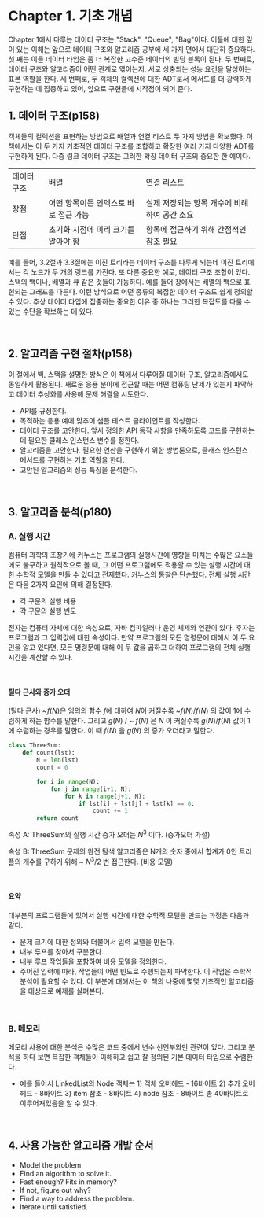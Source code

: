 # Chapter 1. 기초 개념

Chapter 1에서 다루는 데이터 구조는 "Stack", "Queue", "Bag"이다. 이들에 대한 깊이 있는 이해는 앞으로 데이터 구조와 알고리즘 공부에 세 가지 면에서 대단히 중요하다. 첫 째는 이들 데이터 타입은 좀 더 복잡한 고수준 데이터의 빌딩 블록이 된다. 두 번째로, 데이터 구조와 알고리즘이 어떤 관계로 엮이는지, 서로 상충되는 성능 요건을 달성하는 표본 역할을 한다. 세 번째로, 두 객체의 컬렉션에 대한 ADT로서 메서드를 더 강력하게 구현하는 데 집중하고 있어, 앞으로 구현들에 시작점이 되어 준다.



## 1. 데이터 구조(p158)

객체들의 컬렉션을 표현하는 방법으로 배열과 연결 리스트 두 가지 방법을 확보했다. 이 책에서는 이 두 가지 기초적인 데이터 구조를 조합하고 확장한 여러 가지 다양한 ADT를 구현하게 된다. 다중 링크 데이터 구조는 그러한 확장 데이터 구조의 중요한 한 예이다.

<table>
    <tr>
        <td>데이터 구조</td>
    	<td>배열</td>
    	<td>연결 리스트</td>
    </tr>
    <tr>
        <td>장점</td>
    	<td>어떤 항목이든 인덱스로 바로 접근 가능</td>
    	<td>실제 저장되는 항목 개수에 비례하여 공간 소요</td>
    </tr>
    <tr>
        <td>단점</td>
    	<td>초기화 시점에 미리 크기를 알아야 함</td>
    	<td>항목에 접근하기 위해 간점적인 참조 필요</td>
    </tr>
</table>

예를 들어, 3.2절과 3.3절에는 이진 트리라는 데이터 구조를 다루게 되는데 이진 트리에서는 각 노드가 두 개의 링크를 가진다. 또 다른 중요한 예로, 데이터 구조 조합이 있다. 스택의 백이나, 배열과 큐 같은 것들이 가능하다. 예를 들어 장에서는 배열의 백으로 표현되는 그래프를 다룬다. 이런 방식으로 어떤 종류의 복잡한 데이터 구조도 쉽게 정의할 수 있다. 추상 데이터 타입에 집중하는 중요한 이유 중 하나는 그러한 복잡도를 다룰 수 있는 수단을 확보하는 데 있다.

<br/>

## 2. 알고리즘 구현 절차(p158)

이 절에서 백, 스택을 설명한 방식은 이 책에서 다루어질 데이터 구조, 알고리즘에서도 동일하게 활용된다. 새로운 응용 분야에 접근할 때는 어떤 컴퓨팅 난제가 있는지 파악하고 데이터 추상화를 사용해 문제 해결을 시도한다. 

- API를 규정한다.
- 목적하는 응용 예에 맞추어 샘플 테스트 클라이언트를 작성한다.
- 데이터 구조를 고안한다. 앞서 정의한 API 동작 사항을 만족하도록 코드를 구현하는데 필요한 클래스 인스턴스 변수를 정한다.
- 알고리즘을 고안한다. 필요한 연산을 구현하기 위한 방법론으로, 클래스 인스턴스 메서드를 구현하는 기초 역할을 한다.
- 고안된 알고리즘의 성능 특징을 분석한다.

<br/>

## 3. 알고리즘 분석(p180)

### A. 실행 시간

컴퓨터 과학의 초창기에 커누스는 프로그램의 실행시간에 영향을 미치는 수많은 요소들에도 불구하고 원칙적으로 볼 때, 그 어떤 프로그램에도 적용할 수 있는 실행 시간에 대한 수학적 모델을 만들 수 있다고 전제했다. 커누스의 통찰은 단순했다. 전체 실행 시간은 다음 2가지 요인에 의해 결정된다.

- 각 구문의 실행 비용
- 각 구문의 실행 빈도

전자는 컴퓨터 자체에 대한 속성으로, 자바 컴파일러나 운영 체제와 연관이 있다. 후자는 프로그램과 그 입력값에 대한 속성이다. 만약 프로그램의 모든 명령문에 대해서 이 두 요인을 알고 있다면, 모든 명령문에 대해 이 두 값을 곱하고 더하여 프로그램의 전체 실행 시간을 계산할 수 있다.

<br/>

#### 틸다 근사와 증가 오더

(틸다 근사) ~$f(N)$은 임의의 함수 $f$에 대하여 $N$이 커질수록 ~$f(N)/f(N)$ 의 값이 1에 수렴하게 하는 함수를 말한다. 그리고 $g(N)$ / ~ $f(N)$ 은 $N$ 이 커질수록 $g(N)/f(N)$ 값이 1에 수렴하는 경우를 말한다. 이 때 $f(N)$ 을 $g(N)$ 의 증가 오더라고 말한다.

```python
class ThreeSum:
    def count(lst):
        N = len(lst)
        count = 0

        for i in range(N):
            for j in range(i+1, N):
                for k in range(j+1, N):
                    if lst[i] + lst[j] + lst[k] == 0:
                        count += 1
        return count
```

속성 A: ThreeSum의 실행 시간 증가 오더는 $N^3$ 이다. (증가오더 가설)

속성 B: ThreeSum 문제의 완전 탐색 알고리즘은 N개의 숫자 중에서 합계가 0인 트리플의 개수를 구하기 위해 ~ $N^3/2​$ 번 접근한다. (비용 모델)

<br/>

#### 요약

대부분의 프로그램들에 있어서 실행 시간에 대한 수학적 모델을 만드는 과정은 다음과 같다.

- 문제 크기에 대한 정의와 더불어서 입력 모델을 만든다.
- 내부 루프를 찾아서 구분한다.
- 내부 루프 작업들을 포함하여 비용 모델을 정의한다.
- 주어진 입력에 따라, 작업들이 어떤 빈도로 수행되는지 파악한다. 이 작업은 수학적 분석이 필요할 수 있다. 이 부분에 대해서는 이 책의 나중에 몇몇 기초적인 알고리즘을 대상으로 예제를 살펴본다.

<br/>

### B. 메모리

메모리 사용에 대한 분석은 수많은 코드 중에서 변수 선언부와만 관련이 있다. 그리고 분석을 하다 보면 복잡한 객체들이 이해하고 쉽고 잘 정의된 기본 데이터 타입으로 수렴한다.

-  예를 들어서 LinkedList의 Node 객체는 1) 객체 오버헤드 - 16바이트 2) 추가 오버헤드 - 8바이트 3) item 참조 - 8바이트 4) node 참조 - 8바이트 총 40바이트로 이루어져있음을 알 수 있다.

<br/>

## 4. 사용 가능한 알고리즘 개발 순서

- Model the problem
- Find an algorithm to solve it.
- Fast enough? Fits in memory?
- If not, figure out why?
- Find a way to address the problem.
- Iterate until satisfied.





